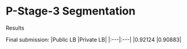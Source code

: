 # P-Stage-3 Segmentation


Results

Final submission:
|Public LB |Private LB|
|:---|:---|
|0.92124 |0.90883|
